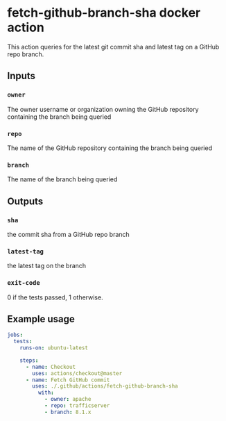 <!--
  Licensed to the Apache Software Foundation (ASF) under one
  or more contributor license agreements.  See the NOTICE file
  distributed with this work for additional information
  regarding copyright ownership.  The ASF licenses this file
  to you under the Apache License, Version 2.0 (the
  "License"); you may not use this file except in compliance
  with the License.  You may obtain a copy of the License at

    http://www.apache.org/licenses/LICENSE-2.0

  Unless required by applicable law or agreed to in writing,
  software distributed under the License is distributed on an
  "AS IS" BASIS, WITHOUT WARRANTIES OR CONDITIONS OF ANY
  KIND, either express or implied.  See the License for the
  specific language governing permissions and limitations
  under the License.
-->

# fetch-github-branch-sha docker action
This action queries for the latest git commit sha and latest tag on a GitHub repo branch.

## Inputs

### `owner`
The owner username or organization owning the GitHub repository containing the branch being queried

### `repo`
The name of the GitHub repository containing the branch being queried

### `branch`
The name of the branch being queried

## Outputs

### `sha`
the commit sha from a GitHub repo branch

### `latest-tag`
the latest tag on the branch

### `exit-code`
0 if the tests passed, 1 otherwise.

## Example usage
```yaml
jobs:
  tests:
    runs-on: ubuntu-latest

    steps:
      - name: Checkout
        uses: actions/checkout@master
      - name: Fetch GitHub commit
        uses: ./.github/actions/fetch-github-branch-sha
          with:
            - owner: apache
            - repo: trafficserver
            - branch: 8.1.x
```
